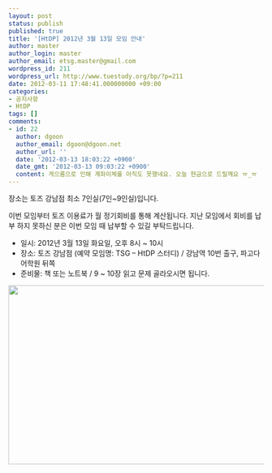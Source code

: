 ```yaml
---
layout: post
status: publish
published: true
title: '[HtDP] 2012년 3월 13일 모임 안내'
author: master
author_login: master
author_email: etsg.master@gmail.com
wordpress_id: 211
wordpress_url: http://www.tuestudy.org/bp/?p=211
date: 2012-03-11 17:48:41.000000000 +09:00
categories:
- 공지사항
- HtDP
tags: []
comments:
- id: 22
  author: dgoon
  author_email: dgoon@dgoon.net
  author_url: ''
  date: '2012-03-13 18:03:22 +0900'
  date_gmt: '2012-03-13 09:03:22 +0900'
  content: 게으름으로 인해 계좌이체를 아직도 못했네요. 오늘 현금으로 드릴께요 ㅠ_ㅠ
---
```

장소는 토즈 강남점 최소 7인실(7인~9인실)입니다.

이번 모임부터 토즈 이용료가 월 정기회비를 통해 계산됩니다.
지난 모임에서 회비를 납부 하지 못하신 분은 이번 모임 때 납부할 수 있길 부탁드립니다.

<ul>
	<li>일시: 2012년 3월 13일 화요일, 오후 8시 ~ 10시</li>
	<li>장소: 토즈 강남점 (예약 모임명: TSG – HtDP 스터디) / 강남역 10번 출구, 파고다 어학원 뒤쪽</li>
	<li>준비물: 책 또는 노트북 / 9 ~ 10장 읽고 문제 골라오시면 됩니다.</li>
</ul>

<a href="http://www.tuestudy.org/bp/wp-content/uploads/2012/02/toz_kangnam.png"><img src="http://www.tuestudy.org/bp/wp-content/uploads/2012/02/toz_kangnam.png" alt="" title="토즈 강남점" width="715" height="353" class="alignnone size-full wp-image-79" /></a>
